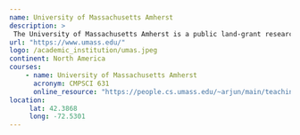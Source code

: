 ```yaml
---
name: University of Massachusetts Amherst 
description: >
 The University of Massachusetts Amherst is a public land-grant research university in Amherst, Massachusetts. 
url: "https://www.umass.edu/"
logo: /academic_institution/umas.jpeg
continent: North America
courses:
    - name: University of Massachusetts Amherst
      acronym: CMPSCI 631
      online_resource: "https://people.cs.umass.edu/~arjun/main/teaching/631/"
location:
     lat: 42.3868
     long: -72.5301
---
```

